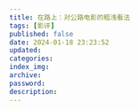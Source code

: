 ```yaml
---
title: 在路上：对公路电影的粗浅看法
tags: [影评]
published: false
date: 2024-01-18 23:23:52
updated:
categories:
index_img:
archive:
password:
description:
---
```

<!-- TODO: not finished -->
